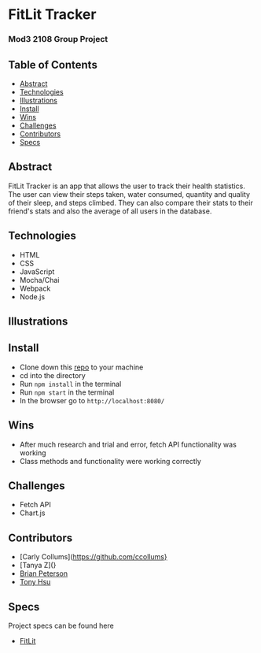 # FitLit Tracker

### Mod3 2108 Group Project

## Table of Contents
- [Abstract](#Abstract)
- [Technologies](#Technologies)
- [Illustrations](#Illustrations)
- [Install](#Install)
- [Wins](#Wins)
- [Challenges](#Challenges)
- [Contributors](#Contributors)
- [Specs](#Specs)

## Abstract
FitLit Tracker is an app that allows the user to track their health statistics.  The user can view their steps taken, water consumed, quantity and quality of their sleep, and steps climbed.  They can also compare their stats to their friend's stats and also the average of all users in the database.  

## Technologies
-  HTML
-  CSS
-  JavaScript
-  Mocha/Chai
-  Webpack
-  Node.js

## Illustrations


## Install
-  Clone down this [repo](https://github.com/ccollums/fitlit-tracker) to your machine
-  cd into the directory
-  Run `npm install` in the terminal
-  Run `npm start` in the terminal
-  In the browser go to `http://localhost:8080/`


## Wins
- After much research and trial and error, fetch API functionality was working
- Class methods and functionality were working correctly

## Challenges
- Fetch API
- Chart.js

## Contributors
- [Carly Collums](https://github.com/ccollums}
- [Tanya Z](}
- [Brian Peterson]()
- [Tony Hsu](https://github.com/tonydhsu)

## Specs
Project specs can be found here
-  [FitLit](https://frontend.turing.edu/projects/Fitlit-part-one.html)
